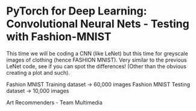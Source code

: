 #  PyTorch for Deep Learning: Convolutional Neural Nets - Testing with Fashion-MNIST

This time we will be coding a CNN (like LeNet) but this time for greyscale
images of clothing (hence FASHION MNIST).
Very similar to the previous LeNet code, see if you can spot the differences!
(Other than the obvious creating a plot and such).

Fashion MNIST Training dataset -> 60,000 images
Fashion MNIST Testing dataset -> 10,000 images

Art Recommenders - Team Multimedia

 